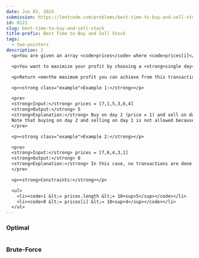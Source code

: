 ```yaml
---
date: Jun 03, 2024
submission: https://leetcode.com/problems/best-time-to-buy-and-sell-stock/submissions/1276682862
id: 0121
slug: best-time-to-buy-and-sell-stock
title-prefix: Best Time to Buy and Sell Stock
tags:
  - two-pointers
description: |
  <p>You are given an array <code>prices</code> where <code>prices[i]</code> is the price of a given stock on the <code>i<sup>th</sup></code> day.</p>

  <p>You want to maximize your profit by choosing a <strong>single day</strong> to buy one stock and choosing a <strong>different day in the future</strong> to sell that stock.</p>

  <p>Return <em>the maximum profit you can achieve from this transaction</em>. If you cannot achieve any profit, return <code>0</code>.</p>

  <p><strong class="example">Example 1:</strong></p>

  <pre>
  <strong>Input:</strong> prices = [7,1,5,3,6,4]
  <strong>Output:</strong> 5
  <strong>Explanation:</strong> Buy on day 2 (price = 1) and sell on day 5 (price = 6), profit = 6-1 = 5.
  Note that buying on day 2 and selling on day 1 is not allowed because you must buy before you sell.
  </pre>

  <p><strong class="example">Example 2:</strong></p>

  <pre>
  <strong>Input:</strong> prices = [7,6,4,3,1]
  <strong>Output:</strong> 0
  <strong>Explanation:</strong> In this case, no transactions are done and the max profit = 0.
  </pre>

  <p><strong>Constraints:</strong></p>

  <ul>
    <li><code>1 &lt;= prices.length &lt;= 10<sup>5</sup></code></li>
    <li><code>0 &lt;= prices[i] &lt;= 10<sup>4</sup></code></li>
  </ul>
---
```


### Optimal

```ts {include="index.ts"}

```

### Brute-Force

```ts {include="bruteforce.ts"}

```
